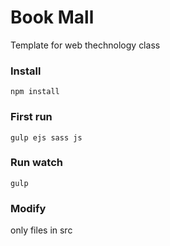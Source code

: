 # Book Mall
Template for web thechnology class

### Install
```
npm install
```

### First run
```
gulp ejs sass js
```

### Run watch
```
gulp
```

### Modify
only files in src
